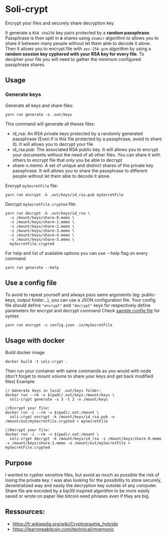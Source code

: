 # Soli-crypt

Encrypt your files and securely share decryption key.

It generate a `RSA sha256` key pairs protected by a **random passphrase**.
Passphrase is then split in **x** shares using `shamir` algorithm to allows you to share it between many people without let them able to decode it alone.
Then it allows you to encrypt file with `aes-256-gcm` algorithm by using a **random session key cyphered with your RSA key for every file**.
To decipher your file you will need to gather the minimum configured passphrase shares.

## Usage

### Generate keys

Generate all keys and share files:
```
yarn run generate -o .out/keys
```
This command will generate all theses files:
- id_rsa: An RSA private keys protected by a randomly generated passphrase (Even if is this file protected by a passphrase, avoid to share it). It will allows you to decrypt your file
- id_rsa.pub: The associated RSA public key. It will allows you to encrypt your documents without the need of all other files. You can share it with others to encrypt file that only you be able to decrypt
- share-x.memo: A set of unique and distinct shares of the private key passphrase. It will allows you to share the passphrase to different people without let them able to decode it alone.

Encrypt `mySecretFile` file:
```
yarn run encrypt -k .out/keys/id_rsa.pub mySecretFile
```

Decrypt `mySecretFile.crypted` file:
```
yarn run decrypt -k .out/keys/id_rsa \
  -s /mount/keys/share-0.memo \
  -s /mount/keys/share-1.memo \
  -s /mount/keys/share-2.memo \
  -s /mount/keys/share-3.memo \
  -s /mount/keys/share-4.memo \
  -s /mount/keys/share-5.memo \
  mySecretFile.crypted
```

For help and list of available options you can use --help flag on every command
```
yarn run generate --help
```

## Use a config file

To avoid to repeat yourself and always pass same arguments (eg: public-keys, output folder...), you can use a JSON configuration file.
Your config file should define `"encrypt"` and `"decrypt"` keys for respectively define parameters for encrypt and decrypt command 
Check [sample config file](config.sample.json) for syntax

```
yarn run encrypt -c config.json .in/mySecretFile 
```

## Usage with docker

Build docker image
```
docker build -t soli-crypt .
```

Then run your container with same commands as you would with node (don't forget to mount volume to share your keys and get back modified files)
Example:

```
// Generate keys in local .out/keys folder:
docker run --rm -v $(pwd)/.out/keys:/mount/keys \
  soli-crypt generate -s 3 -t 2 -o /mount/keys

//Encrypt your file:
docker run -i --rm -v $(pwd)/.out:/mount \
  soli-crypt encrypt -k /mount/keys/id_rsa.pub -o /mount/out/mySecretFile.crypted < mySecretFile

//Decrypt your file:
docker run -i --rm -v $(pwd)/.out:/mount \
  soli-crypt decrypt -k /mount/keys/id_rsa -s /mount/keys/share-0.memo -s /mount/keys/share-1.memo -o /mount/out/mySecretFile < mySecretFile.crypted 
```

## Purpose

I wanted to cypher sensitive files, but avoid as much as possible the risk of losing the private key.
I was also looking for the possibility to store securely, decentralized way and easily the decryption key outside of any computer.
Share file are encoded by a bip39 inspired algorithm to be more easily saved or wrote on paper like bitcoin seed phrases even if they are big.

## Ressources:
- https://fr.wikipedia.org/wiki/Cryptographie_hybride
- https://learnmeabitcoin.com/technical/mnemonic
